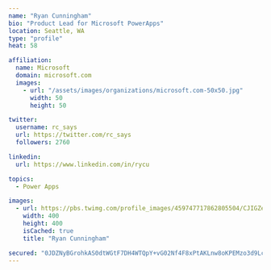 ```yaml
---
name: "Ryan Cunningham"
bio: "Product Lead for Microsoft PowerApps"
location: Seattle, WA
type: "profile"
heat: 58

affiliation:
  name: Microsoft
  domain: microsoft.com
  images:
    - url: "/assets/images/organizations/microsoft.com-50x50.jpg"
      width: 50
      height: 50

twitter:
  username: rc_says
  url: https://twitter.com/rc_says
  followers: 2760

linkedin:
  url: https://www.linkedin.com/in/rycu

topics:
  - Power Apps

images:
  - url: https://pbs.twimg.com/profile_images/459747717862805504/CJIGZejd_400x400.png
    width: 400
    height: 400
    isCached: true
    title: "Ryan Cunningham"

secured: "0JDZNyBGrohkAS0dtWGtF7DH4WTQpY+vG02Nf4F8xPtAKLnw8oKPEMzo3d9LcgIZLlnxxRsFNaD+0nqkiEhIS4Hu3zX0oJUgeNCEcp2lDefx9kfkVK3zMjgCvVmC/TjEk/wWr9j9iXfpzCenGHDItU/JN3NI7kEVhYo0pVr2m32Rptc6j79lT9aP6bU8ngG5t8dJMF+DeNEk3KhKAXy82vLeyyALUs0T2JegEhyPg7g6iz3PwhDcMlToTVSQEKY6lRlXYsMAbLs7lrvnh8IlXfwFXuh3CgTjuj2FVIcbxEoA0KJ//yIM76HxtPggpAHKROVIhTEjmD4ePVefic0gsGf995pyJ/UOpXDsTmRhjXn/6Ov6F2DQ+oRl/rOKE9u9xAlMbU+940+lO1CCsz0EC7+CgHzIMT3kyBVeJIrTkso=;58xUjUgcuJspcvRaZmIQAw=="
---
```


